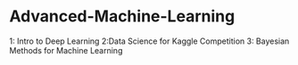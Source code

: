 # Advanced-Machine-Learning
1: Intro to Deep Learning 
2:Data Science for Kaggle Competition
3: Bayesian Methods for Machine Learning
